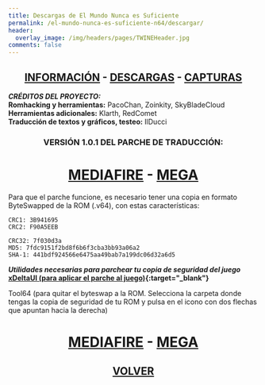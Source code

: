 ```yaml
---
title: Descargas de El Mundo Nunca es Suficiente
permalink: /el-mundo-nunca-es-suficiente-n64/descargar/
header:
  overlay_image: /img/headers/pages/TWINEHeader.jpg
comments: false
---
```

<h2 style="text-align: center;"><strong><a href="/el-mundo-nunca-es-suficiente-n64/informacion/">INFORMACIÓN</a> - <a href="/el-mundo-nunca-es-suficiente-n64/descargar/">DESCARGAS</a> - <a href="/el-mundo-nunca-es-suficiente-n64/capturas/">CAPTURAS</a></strong></h2>

_**CRÉDITOS DEL PROYECTO:**_  
**Romhacking y herramientas:** PacoChan, Zoinkity, SkyBladeCloud  
**Herramientas adicionales:** Klarth, RedComet  
**Traducción de textos y gráficos, testeo:** IlDucci

<h3 style="text-align: center;">VERSIÓN 1.0.1 DEL PARCHE DE TRADUCCIÓN:</h3>

<h1 style="text-align: center;"><strong><a href="http://www.mediafire.com/download/q3i6gj32uoxyf5q/TheWorldIsNotEnoughN64V1.0.1.7z" target="_blank">MEDIAFIRE</a> - <a href="https://mega.nz/#!wEdShR5R!AaiDHHga5jNyBAaxn-NJB1fVvQWqOe0YoMXmcML3nRM" target="_blank">MEGA</a></strong></h1>

Para que el parche funcione, es necesario tener una copia en formato ByteSwapped de la ROM 
(.v64), con estas características:

```
CRC1: 3B941695  
CRC2: F90A5EEB

CRC32: 7f030d3a  
MD5: 7fdc9151f2bd8f6b6f3cba3bb93a06a2  
SHA-1: 441bdf924566e6475aa49bab7a199dc06d32a6d5
```

_**Utilidades necesarias para parchear tu copia de seguridad del juego**_  
**[xDeltaUI (para aplicar el parche al juego)](http://www.romhacking.net/utilities/598/){:target="_blank"}**

Tool64 (para quitar el byteswap a la ROM. Selecciona la carpeta donde tengas la copia de seguridad de tu ROM y pulsa en el icono con dos flechas 
que apuntan hacia la derecha)

<h1 style="text-align: center;"><strong><a href="http://www.mediafire.com/download/5z5e3813mdqp8tm/Tool64_v1.11Beta1.zip" target="_blank">MEDIAFIRE</a> - <a href="https://mega.nz/#!sZM3EaaL!6VxPMLqdJ4L1eCnqqiMkNaYB0Xr0e9L3tOKe9y8eXHI" target="_blank">MEGA</a></strong></h1>

<h2 style="text-align: center;"><a href="/el-mundo-nunca-es-suficiente-n64/"><strong>VOLVER</strong></a></h2>


